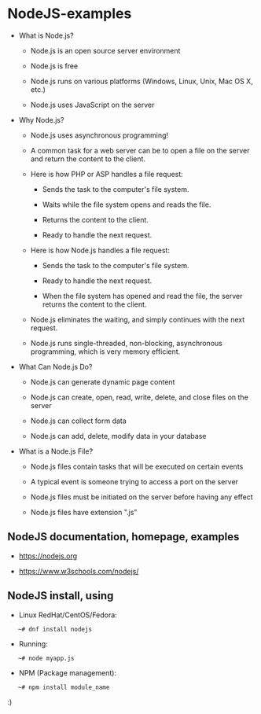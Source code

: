 # NodeJS-examples


- What is Node.js?

  - Node.js is an open source server environment

  - Node.js is free

  - Node.js runs on various platforms (Windows, Linux, Unix, Mac OS X, etc.)

  - Node.js uses JavaScript on the server



- Why Node.js?

  - Node.js uses asynchronous programming!

  - A common task for a web server can be to open a file on the server and return the content to the client.

  - Here is how PHP or ASP handles a file request:

    - Sends the task to the computer's file system.

    - Waits while the file system opens and reads the file.

    - Returns the content to the client.

    - Ready to handle the next request.

  - Here is how Node.js handles a file request:

    - Sends the task to the computer's file system.

    - Ready to handle the next request.

    - When the file system has opened and read the file, the server returns the content to the client.

  - Node.js eliminates the waiting, and simply continues with the next request.

  - Node.js runs single-threaded, non-blocking, asynchronous programming, which is very memory efficient.




- What Can Node.js Do?

  - Node.js can generate dynamic page content

  - Node.js can create, open, read, write, delete, and close files on the server

  - Node.js can collect form data

  - Node.js can add, delete, modify data in your database





- What is a Node.js File?

  - Node.js files contain tasks that will be executed on certain events

  - A typical event is someone trying to access a port on the server

  - Node.js files must be initiated on the server before having any effect

  - Node.js files have extension ".js"





## NodeJS documentation, homepage, examples

 - https://nodejs.org

 - https://www.w3schools.com/nodejs/




## NodeJS install, using

 - Linux RedHat/CentOS/Fedora:

```
   ~# dnf install nodejs
```

 - Running:

```
   ~# node myapp.js
```

 - NPM (Package management):

```
   ~# npm install module_name
```







:)

